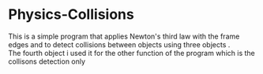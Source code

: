 # Physics-Collisions
This is a simple program that applies Newton's third law with the frame edges and to detect collisions between objects using three objects . <br>The fourth object i used it for the other function of the program which is the collisons detection only
